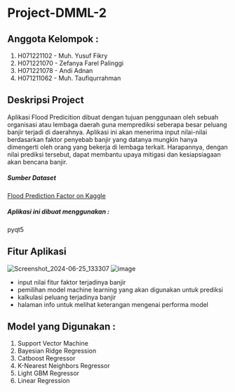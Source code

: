 # Project-DMML-2

## Anggota Kelompok : 
  1. H071221102 - Muh. Yusuf Fikry
  2. H071221070 - Zefanya Farel Palinggi
  3. H071221078 - Andi Adnan
  4. H071211062 - Muh. Taufiqurrahman



## Deskripsi Project 
Aplikasi Flood Predicition dibuat dengan tujuan penggunaan oleh sebuah organisasi atau  lembaga daerah guna memprediksi seberapa besar peluang banjir terjadi di daerahnya. Aplikasi ini akan menerima input nilai-nilai berdasarkan faktor penyebab banjir yang datanya mungkin hanya dimengerti oleh orang yang bekerja di lembaga terkait. Harapannya, dengan nilai prediksi tersebut, dapat membantu upaya mitigasi dan kesiapsiagaan akan bencana banjir.

##### Sumber Dataset
[Flood Prediction Factor on Kaggle](https://www.kaggle.com/competitions/playground-series-s4e5/data)

##### Aplikasi ini dibuat menggunakan : 
pyqt5

## Fitur Aplikasi
![Screenshot_2024-06-25_133307](https://github.com/yusuffikry/Project-DMML-2/assets/113654172/1d493fe7-b8d0-4b60-a84a-edf6031fc959)
![image](https://github.com/yusuffikry/Project-DMML-2/assets/113654172/073c86a0-b748-4838-9313-8d84d8bb1387)
  - input nilai fitur faktor terjadinya banjir
  - pemilihan model machine learning yang akan digunakan untuk prediksi
  - kalkulasi peluang terjadinya banjir
  - halaman info untuk melihat keterangan mengenai performa model

## Model yang Digunakan :
  1. Support Vector Machine
  2. Bayesian Ridge Regression
  3. Catboost Regressor
  4. K-Nearest Neighbors Regressor
  5. Light GBM Regressor
  6. Linear Regression
